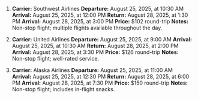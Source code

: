 1. **Carrier:** Southwest Airlines
   **Departure:** August 25, 2025, at 10:30 AM
   **Arrival:** August 25, 2025, at 12:00 PM
   **Return:** August 28, 2025, at 1:30 PM
   **Arrival:** August 28, 2025, at 3:00 PM
   **Price:** $102 round-trip
   **Notes:** Non-stop flight; multiple flights available throughout the day.

2. **Carrier:** United Airlines
   **Departure:** August 25, 2025, at 9:00 AM
   **Arrival:** August 25, 2025, at 10:30 AM
   **Return:** August 28, 2025, at 2:00 PM
   **Arrival:** August 28, 2025, at 3:30 PM
   **Price:** $126 round-trip
   **Notes:** Non-stop flight; well-rated service.

3. **Carrier:** Alaska Airlines
   **Departure:** August 25, 2025, at 11:00 AM
   **Arrival:** August 25, 2025, at 12:30 PM
   **Return:** August 28, 2025, at 6:00 PM
   **Arrival:** August 28, 2025, at 7:30 PM
   **Price:** $150 round-trip
   **Notes:** Non-stop flight; includes in-flight snacks.